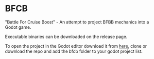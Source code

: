 # BFCB
"Battle For Cruise Boost" - An attempt to project BFBB mechanics into a Godot game.


Executable binaries can be downloaded on the release page.

To open the project in the Godot editor download it from [here](https://godotengine.org/download), clone or download the repo and add the bfcb folder to your godot project list.
